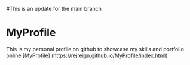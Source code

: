 #This is an update for the main branch 
# MyProfile
This is my personal profile on github to showcase my skills and portfolio online
[MyProfile] (https://rejreign.github.io/MyProfile/index.html)
